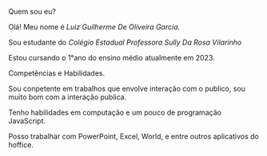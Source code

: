 Quem sou eu?


Olá! Meu nome é *Luiz Guilherme De Oliveira Garcia.*

Sou estudante do *Colégio Estadual Professora Sully Da Rosa Vilarinho*

Estou cursando o 1°ano do ensino médio atualmente em 2023.


Competẽncias e Habilidades.


Sou conpetente em trabalhos que envolve interação com o publico, sou muito bom com a interação publica.

Tenho habilidades em computação e um pouco de programação JavaScript.

Posso trabalhar com PowerPoint, Excel, World, e entre outros aplicativos do hoffice.

